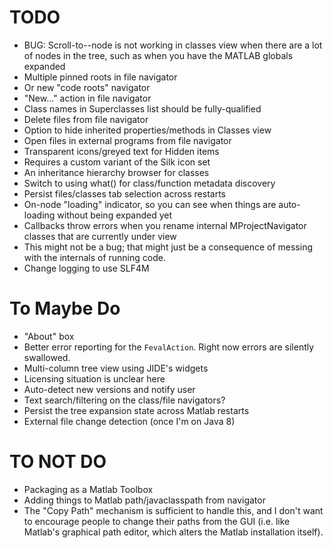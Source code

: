 TODO
=============

* BUG: Scroll-to--node is not working in classes view when there are a lot of nodes in the tree, such as when you have the MATLAB globals expanded
* Multiple pinned roots in file navigator
 * Or new "code roots" navigator
* "New..." action in file navigator
* Class names in Superclasses list should be fully-qualified
* Delete files from file navigator
* Option to hide inherited properties/methods in Classes view
* Open files in external programs from file navigator
* Transparent icons/greyed text for Hidden items
 * Requires a custom variant of the Silk icon set
* An inheritance hierarchy browser for classes
* Switch to using what() for class/function metadata discovery
* Persist files/classes tab selection across restarts
* On-node "loading" indicator, so you can see when things are auto-loading without being expanded yet
* Callbacks throw errors when you rename internal MProjectNavigator classes that are currently under view
 * This might not be a bug; that might just be a consequence of messing with the internals of running code.
* Change logging to use SLF4M

# To Maybe Do

* "About" box
* Better error reporting for the `FevalAction`. Right now errors are silently swallowed.
* Multi-column tree view using JIDE's widgets
 * Licensing situation is unclear here
* Auto-detect new versions and notify user
* Text search/filtering on the class/file navigators?
* Persist the tree expansion state across Matlab restarts
* External file change detection (once I'm on Java 8)

# TO NOT DO

* Packaging as a Matlab Toolbox
* Adding things to Matlab path/javaclasspath from navigator
 * The "Copy Path" mechanism is sufficient to handle this, and I don't want to encourage people to change their paths from the GUI (i.e. like Matlab's graphical path editor, which alters the Matlab installation itself).
